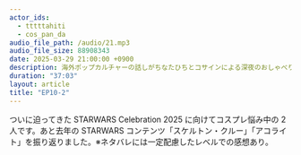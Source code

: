 ```yaml
---
actor_ids:
  - tttttahiti
  - cos_pan_da
audio_file_path: /audio/21.mp3
audio_file_size: 88908343
date: 2025-03-29 21:00:00 +0900
description: 海外ポップカルチャーの話しがちなたひちとコサインによる深夜のおしゃべり
duration: "37:03"
layout: article
title: "EP10-2"
---
```


ついに迫ってきた STARWARS Celebration 2025 に向けてコスプレ悩み中の 2 人です。あと去年の STARWARS コンテンツ「スケルトン・クルー」「アコライト」を振り返りました。※ネタバレには一定配慮したレベルでの感想あり。
